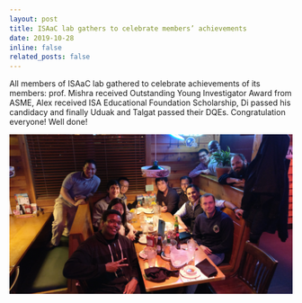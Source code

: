 ```yaml
---
layout: post
title: ISAaC lab gathers to celebrate members’ achievements
date: 2019-10-28
inline: false
related_posts: false
---
```

All members of ISAaC lab gathered to celebrate achievements of its members: prof. Mishra received Outstanding Young Investigator Award from ASME, Alex received ISA Educational Foundation Scholarship, Di passed his candidacy and finally Uduak and Talgat passed their DQEs. Congratulation everyone! Well done!

![Celebration](/assets/img/celebration_2019.jpg)
